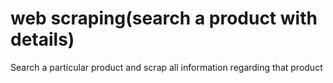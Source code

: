 # web scraping(search a product with details)
 Search a particular product and scrap all information regarding that product
